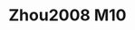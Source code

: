 <a name="material" />

# Zhou2008 M10
<script type="application/ld+json">
  {
    "@context": "https://schema.org/",
    "@type": "ChemicalSubstance",
    "http://purl.org/dc/terms/conformsTo":
      {
        "@type": "CreativeWork",
        "@id": "https://bioschemas.org/profiles/ChemicalSubstance/0.4-RELEASE/"
      },
    "@id": "https://egonw.github.io/nanowiki/nanowiki222.html#material",
    "name": "Zhou2008 M10",
    "sameAs: "http://127.0.0.1/mediawiki/index.php/Special:URIResolver/Zhou2008_M10"
  }
</script>

